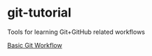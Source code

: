 # git-tutorial
Tools for learning Git+GitHub related workflows

[Basic Git Workflow](https://nbviewer.jupyter.org/github/jlustigy/git-tutorial/blob/master/Basic-Git-Workflow.ipynb)
